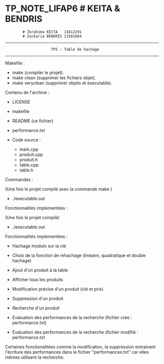 
# TP_NOTE_LIFAP6  # KEITA & BENDRIS


			# Ibrahima KEITA   11612291
			# Zackaria BENDRIS 11501664

*****************************************************************************
                         TP5 : Table de hachage
*****************************************************************************

Makefile :
- make (compiler le projet).
- make clean (supprimer les fichiers objet).
- make veryclean (supprimer objets et executable).

Contenu de l'archive :
- LICENSE
- makefile
- README (ce fichier)

- performance.txt

- Code source :
    - main.cpp
    - produit.cpp
    - produit.h
    - table.cpp
    - table.h

Commandes :

(Une fois le projet compilé avec la commande make )
- ./executable.out 

Fonctionnalités implementées :


(Une fois le projet compilé)
- ./executable.out 

Fonctionnalités implementées :

- Hachage modulo sur la clé
- Choix de la fonction de rehachage (linéaire, quadratique et double hachage)
- Ajout d'un produit à la table
- Afficher tous les produits
- Modification précise d'un produit (clé et prix)
- Suppression d'un produit
- Recherche d'un produit

- Evaluation des performances de la recherche (fichier crée : performance.txt)

- Evaluation des performances de la recherche (fichier modifié : performance.txt

Certaines fonctionalitées comme la modification, la suppression entrainent l'écriture des performances dans le fichier "performances.txt" car elles mêmes utilisent la recherche.


